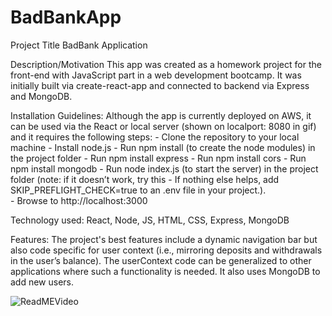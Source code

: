 # BadBankApp

Project Title
      BadBank Application

Description/Motivation
    This app was created as a homework project for the front-end with JavaScript part in a web development bootcamp. It was initially built via create-react-app and connected to backend via Express and MongoDB.

Installation Guidelines: Although the app is currently deployed on AWS, it can be used via the React or local server (shown on localport: 8080 in gif) and it requires the following steps: 
        - Clone the repository to your local machine
        - Install node.js
        - Run npm install (to create the node modules) in the project folder
            - Run npm install express
            - Run npm install cors
            - Run npm install mongodb
        - Run node index.js (to start the server) in the project folder (note: if it doesn’t work, try this  -  If nothing else helps, add SKIP_PREFLIGHT_CHECK=true to an .env file in your project.).  
        - Browse to http://localhost:3000

Technology used: 
     React, Node, JS, HTML, CSS, Express, MongoDB 
     
Features: 
    The project's best features include a dynamic navigation bar but also code specific for user context (i.e., mirroring deposits and withdrawals in the user’s balance). The userContext code can be generalized to other applications where such a functionality is needed. It also uses MongoDB to add new users.

![ReadMEVideo](https://user-images.githubusercontent.com/87343796/160261020-8b04a2bb-ec15-4f91-8d52-01ef8faae805.gif)
